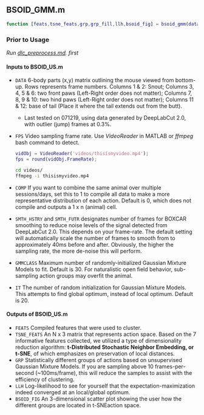 ## BSOID_GMM.m

```matlab
function [feats,tsne_feats,grp,grp_fill,llh,bsoid_fig] = bsoid_gmm(data,fps,comp,smth_hstry,smth_futr,gmmclass,it)
```

### Prior to Usage

*Run [dlc_preprocess.md](dlc_preprocess.md). first*

#### Inputs to BSOID_US.m

- `DATA`    6-body parts (x,y) matrix outlining the mouse viewed from bottom-up. Rows represents frame numbers. Columns 1 & 2: Snout; Columns 3, 4, 5 & 6: two front paws (Left-Right order does not matter); Columns 7, 8, 9 & 10: two hind paws (Left-Right order does not matter); Columns 11 & 12: base of tail (Place it where the tail extends out from the butt). 

  - Last tested on 071219, using data generated by DeepLabCut 2.0, with outlier (jump) frames at 0.3%.

- `FPS`    Video sampling frame rate. Use *VideoReader* in MATLAB or *ffmpeg* bash command to detect. 

  ```matlab
  vidObj = VideoReader('videos/thisismyvideo.mp4');
  fps = round(vidObj.FrameRate);
  ```

  ```bash
  cd videos/
  ffmpeg -i thisismyvideo.mp4
  ```

  

- `COMP`    If you want to combine the same animal over multiple sessions/days, set this to 1 to compile all data to make a more representative distribution of each action. Default is 0, which does not compile and outputs a 1 x n (animal) cell.

- `SMTH_HSTRY`   and `SMTH_FUTR`   designates number of frames for BOXCAR smoothing to reduce noise levels of the signal detected from DeepLabCut 2.0. This depends on your frame-rate. The default setting will automatically scale the number of frames to smooth from to approximately 40ms before and after. Obviously, the higher the sampling rate, the more de-noise this will perform.

- `GMMCLASS`    Maximum number of randomly-initialized Gaussian Mixture Models to fit. Default is 30. For naturalistic open field behavior, sub-sampling action groups may overfit the animal.

- `IT`  The number of random initialization for Gaussian Mixture Models. This attempts to find global optimum, instead of local optimum. Default is 20.

#### Outputs of BSOID_US.m

- `FEATS`    Compiled features that were used to cluster.
- `TSNE_FEATS`    An N x 3 matrix that represents action space. Based on the 7 informative features collected, we utilized a type of dimensionality reduction algorithm: **t-Distributed Stochastic Neighbor Embedding, or t-SNE**, of which emphasizes on preservation of local distances. 
- `GRP`    Statistically different groups of actions based on unsupervised Gaussian Mixture Models. If you are sampling above 10 frames-per-second (~100ms/frame), this will reduce the samples to assist with the efficiency of clustering.
- `LLH`    Log-likelihood to see for yourself that the expectation-maximization indeed converged at an local/global optimum.
- `BSOID_FIG`    An 3-dimensional scatter plot showing the user how the different groups are located in t-SNEaction space.

